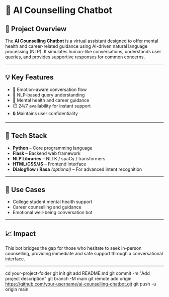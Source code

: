# 🤖 AI Counselling Chatbot

## 📌 Project Overview
The **AI Counselling Chatbot** is a virtual assistant designed to offer mental health and career-related guidance using AI-driven natural language processing (NLP). It simulates human-like conversations, understands user queries, and provides supportive responses for common concerns.

---

## 💡 Key Features
- 🧠 Emotion-aware conversation flow  
- 💬 NLP-based query understanding  
- 🎯 Mental health and career guidance  
- ⏱️ 24/7 availability for instant support  
- 🔒 Maintains user confidentiality  

---

## 🧰 Tech Stack
- **Python** – Core programming language  
- **Flask** – Backend web framework  
- **NLP Libraries** – NLTK / spaCy / transformers  
- **HTML/CSS/JS** – Frontend interface  
- **Dialogflow / Rasa** *(optional)* – For advanced intent recognition  

---

## 🎯 Use Cases
- College student mental health support  
- Career counselling and guidance  
- Emotional well-being conversation bot  

---

## 📈 Impact
This bot bridges the gap for those who hesitate to seek in-person counselling, providing immediate and safe support through a conversational interface.

---

cd your-project-folder
git init
git add README.md
git commit -m "Add project description"
git branch -M main
git remote add origin https://github.com/your-username/ai-counselling-chatbot.git
git push -u origin main

